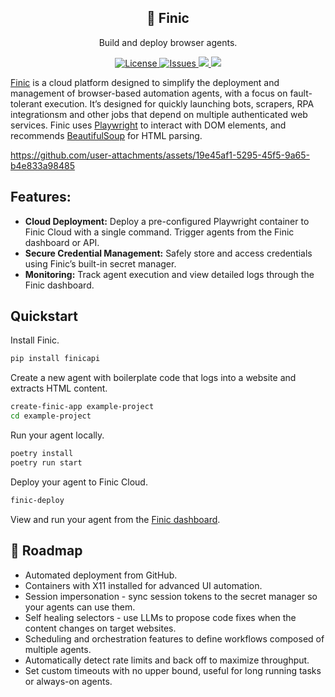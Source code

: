 <h2 align="center">
🦊 Finic
</h2>

<p align="center">
  <p align="center">Build and deploy browser agents.</p>
</p>
<p align="center">
<a href="https://github.com/psychicapi/psychic/blob/main/LICENSE" target="_blank">
    <img src="https://img.shields.io/static/v1?label=license&message=Apache 2.0&color=blue" alt="License">
</a>
<a href="https://github.com/psychicapi/psychic/issues?q=is%3Aissue+is%3Aclosed" target="_blank">
    <img src="https://img.shields.io/github/issues-closed/psychicapi/psychic?color=blue" alt="Issues">
</a>
  <a href="https://finic.ai/docs" target="_blank">
    <img src="https://img.shields.io/badge/documentation-blue">
  </a>
  <a href="https://www.ycombinator.com/companies/finic" target="_blank">
    <img src="https://img.shields.io/badge/Backed%20by%20Y%20Combinator-orange">
  </a>
</p>

[Finic](https://finic.ai/) is a cloud platform designed to simplify the deployment and management of browser-based automation agents, with a focus on fault-tolerant execution. It’s designed for quickly launching bots, scrapers, RPA integrationsm and other jobs that depend on multiple authenticated web services. Finic uses [Playwright](https://github.com/microsoft/playwright-python) to interact with DOM elements, and recommends [BeautifulSoup](https://www.crummy.com/software/BeautifulSoup/bs4/doc/) for HTML parsing.



https://github.com/user-attachments/assets/19e45af1-5295-45f5-9a65-b4e833a98485



## Features:
* **Cloud Deployment:** Deploy a pre-configured Playwright container to Finic Cloud with a single command. Trigger agents from the Finic dashboard or API.
* **Secure Credential Management:** Safely store and access credentials using Finic’s built-in secret manager.
* **Monitoring:** Track agent execution and view detailed logs through the Finic dashboard.


## Quickstart
Install Finic.
```bash
pip install finicapi
```

Create a new agent with boilerplate code that logs into a website and extracts HTML content.
```bash
create-finic-app example-project
cd example-project
```

Run your agent locally.
```bash
poetry install
poetry run start
```

Deploy your agent to Finic Cloud.
```bash
finic-deploy
```

View and run your agent from the [Finic dashboard](https://app.finic.ai/agents).

## 🚧 Roadmap
* Automated deployment from GitHub.
* Containers with X11 installed for advanced UI automation.
* Session impersonation - sync session tokens to the secret manager so your agents can use them.
* Self healing selectors - use LLMs to propose code fixes when the content changes on target websites.
* Scheduling and orchestration features to define workflows composed of multiple agents.
* Automatically detect rate limits and back off to maximize throughput.
* Set custom timeouts with no upper bound, useful for long running tasks or always-on agents.
